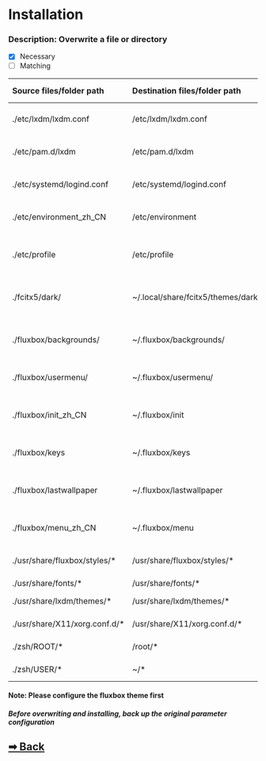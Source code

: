 # Installation

### Description: Overwrite a file or directory
- [x] Necessary
- [ ] Matching

| Source files/folder path | Destination files/folder path | Configuration description | Annotation |
| :--- | :--- | :--- | :--- |
| ./etc/lxdm/lxdm.conf | /etc/lxdm/lxdm.conf | The config file of the LXDM | &#9745; | 
| ./etc/pam.d/lxdm | /etc/pam.d/lxdm | User access LXDM permission  | &#9745; |
| ./etc/systemd/logind.conf | /etc/systemd/logind.conf | Disable the laptop lid screen off | ⬜️ |
| ./etc/environment_zh_CN | /etc/environment | Supported for the fcitx input method | &#9745; |
| ./etc/profile | /etc/profile | Supported path for the '~/sbin/' directory | &#9745; |
| ./fcitx5/dark/ | ~/.local/share/fcitx5/themes/dark/ | Supported for the fcitx input method dark theme | ⬜️ |
| ./fluxbox/backgrounds/ | ~/.fluxbox/backgrounds/ | Support for Darkarch-themed wallpapers | &#9745; |
| ./fluxbox/usermenu/ | ~/.fluxbox/usermenu/ | Support for categorical custom menu | ⬜️ |
| ./fluxbox/init_zh_CN | ~/.fluxbox/init | Support for the Darkarch default configuration | &#9745; |
| ./fluxbox/keys | ~/.fluxbox/keys | Support for the Darkarch shortcut key | &#9745; |
| ./fluxbox/lastwallpaper | ~/.fluxbox/lastwallpaper | Darkarch wallpaper configuration takes effect | &#9745; |
| ./fluxbox/menu_zh_CN | ~/.fluxbox/menu | Support for the fluxbox default menu | ⬜️ |
| ./usr/share/fluxbox/styles/* | /usr/share/fluxbox/styles/* | Include Darkarch theme | &#9745; |
| ./usr/share/fonts/* | /usr/share/fonts/* | Include fonts | &#9745; |
| ./usr/share/lxdm/themes/* | /usr/share/lxdm/themes/* | Include LXDM theme | &#9745; |
| ./usr/share/X11/xorg.conf.d/* | /usr/share/X11/xorg.conf.d/* | Support for screen | ⬜️ | 
| ./zsh/ROOT/* | /root/* | zsh/vim/nano support | ⬜️ |
| ./zsh/USER/* | ~/* | Some User support | &#9745; |

#### Note: Please configure the fluxbox theme first
##### Before overwriting and installing, back up the original parameter configuration

## [➡ Back](/README.md)
